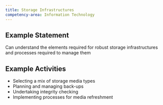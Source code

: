 ```yaml
---
title: Storage Infrastructures
competency-area: Information Technology
---
```

## Example Statement

Can understand the elements required for robust storage infrastructures and processes required to manage them	

## Example Activities

* Selecting a mix of storage media types
* Planning and managing back-ups
* Undertaking integrity checking
* Implementing processes for media refreshment
